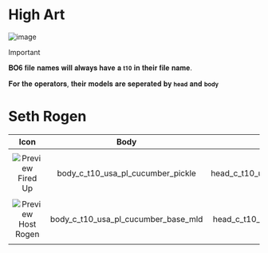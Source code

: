 # High Art

![image](https://github.com/user-attachments/assets/04cd9d85-8627-40ff-ba99-422e52943581)



> [!IMPORTANT]
> 
>𝐁𝐎𝟔 𝐟𝐢𝐥𝐞 𝐧𝐚𝐦𝐞𝐬 𝐰𝐢𝐥𝐥 𝐚𝐥𝐰𝐚𝐲𝐬 𝐡𝐚𝐯𝐞 𝐚 `𝐭𝟏𝟎` 𝐢𝐧 𝐭𝐡𝐞𝐢𝐫 𝐟𝐢𝐥𝐞 𝐧𝐚𝐦𝐞.
>
> 𝐅𝐨𝐫 𝐭𝐡𝐞 𝐨𝐩𝐞𝐫𝐚𝐭𝐨𝐫𝐬, 𝐭𝐡𝐞𝐢𝐫 𝐦𝐨𝐝𝐞𝐥𝐬 𝐚𝐫𝐞 𝐬𝐞𝐩𝐞𝐫𝐚𝐭𝐞𝐝 𝐛𝐲 `𝐡𝐞𝐚𝐝` 𝐚𝐧𝐝 `𝐛𝐨𝐝𝐲`
>

# Seth Rogen

| Icon | Body | Head | Arms
| :--: | :--: | :--: | :--:
| | | | | 
|  ![Preview](https://upload.wikimedia.org/wikipedia/commons/a/a3/Image-not-found.png) <br>Fired Up | body_c_t10_usa_pl_cucumber_pickle | head_c_t10_usa_pl_cucumber_pickle | vm_c_t10_usa_pl_cucumber_pickle |
| | | | | 
|  ![Preview](https://upload.wikimedia.org/wikipedia/commons/a/a3/Image-not-found.png) <br>Host Rogen | body_c_t10_usa_pl_cucumber_base_mld | head_c_t10_usa_pl_cucumber_base | vm_c_t10_usa_pl_cucumber_base |
| | | | | 

